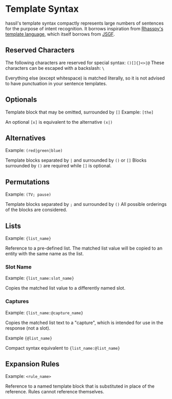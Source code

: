 # Template Syntax

hassil's template syntax compactly represents large numbers of sentences for the purpose of intent recognition. It borrows inspiration from [Rhasspy's template language][rhasspy], which itself borrows from [JSGF][].

## Reserved Characters

The following characters are reserved for special syntax: `()[]{}<>|@`
These characters can be escaped with a backslash: `\`

Everything else (except whitespace) is matched literally, so it is not advised to have punctuation in your sentence templates.

## Optionals

Template block that may be omitted, surrounded by `[]`
Example: `[the]`

An optional `[x]` is equivalent to the alternative `(x|)`

## Alternatives

Example: `(red|green|blue)`

Template blocks separated by `|` and surrounded by `()` or `[]`
Blocks surrounded by `()` are required while `[]` is optional.

## Permutations

Example: `(TV; pause)`

Template blocks separated by `;` and surrounded by `()`
All possible orderings of the blocks are considered.

## Lists

Example: `{list_name}`

Reference to a pre-defined list. The matched list value will be copied to an entity with the same name as the list.

### Slot Name

Example: `{list_name:slot_name}`

Copies the matched list value to a differently named slot.

### Captures

Example: `{list_name:@capture_name}`

Copies the matched list text to a "capture", which is intended for use in the response (not a slot).

Example `{@list_name}`

Compact syntax equivalent to `{list_name:@list_name}`

## Expansion Rules

Example: `<rule_name>`

Reference to a named template block that is substituted in place of the reference.
Rules cannot reference themselves.

<!-- Links -->
[JSGF]: https://www.w3.org/TR/jsgf/
[rhasspy]: https://rhasspy.readthedocs.io/en/latest/training/
